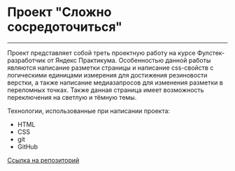 # Проект "Сложно сосредоточиться"

---

Проект представляет собой треть проектную работу на курсе Фулстек-разработчик от Яндекс Практикума. Особенностью данной работы являются написание разметки страницы и написание css-свойств с логическими единицами измерения для достижения резиновости верстки, а также написание медиазапросов для изменения разметки в переломных точках. Также данная страница имеет возможность переключения на светлую и тёмную темы.

Технологии, использованные при написании проекта:
* HTML
* CSS
* git
* GitHub

[Ссылка на репозиторий](https://github.com/neh0chy/slozhno-sosredotochitsya.git)
